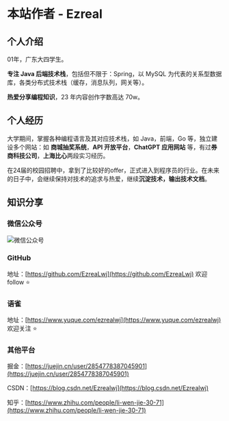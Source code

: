 # 本站作者 - Ezreal

## 个人介绍

01年，广东大四学生。

**专注 Java 后端技术栈**，包括但不限于：Spring，以 MySQL 为代表的关系型数据库，各类分布式技术栈（缓存，消息队列，网关等）。

**热爱分享编程知识**，23 年内容创作字数高达 70w。

## 个人经历

大学期间，掌握各种编程语言及其对应技术栈，如 Java，前端，Go 等，独立建设多个网站：如 **商城抽奖系统**，**API 开放平台**，**ChatGPT 应用网站** 等，有过**券商科技公司**，**上海比心**两段实习经历。

在24届的校园招聘中，拿到了比较好的offer，正式进入到程序员的行业。在未来的日子中，会继续保持对技术的追求与热爱，继续**沉淀技术，输出技术文档**。


## 知识分享



### 微信公众号

![微信公众号](https://ezreal-tuchuang-1312880100.cos.ap-guangzhou.myqcloud.com/article/%E6%89%AB%E7%A0%81_%E6%90%9C%E7%B4%A2%E8%81%94%E5%90%88%E4%BC%A0%E6%92%AD%E6%A0%B7%E5%BC%8F-%E6%A0%87%E5%87%86%E8%89%B2%E7%89%88.png)



### GitHub

地址：[https://github.com/EzreaLwj](https://github.com/EzreaLwj)  欢迎 follow :star:



### 语雀

地址：[https://www.yuque.com/ezrealwj](https://www.yuque.com/ezrealwj)  欢迎关注 :star:



### 其他平台

掘金：[https://juejin.cn/user/2854778387045901](https://juejin.cn/user/2854778387045901)

CSDN：[https://blog.csdn.net/Ezrealwj](https://blog.csdn.net/Ezrealwj)

知乎：[https://www.zhihu.com/people/li-wen-jie-30-71](https://www.zhihu.com/people/li-wen-jie-30-71)
